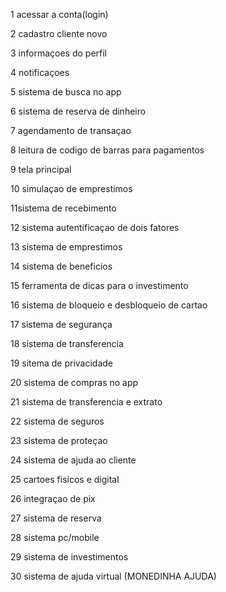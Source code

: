 1 acessar a conta(login)

2 cadastro cliente novo

3 informaçoes do perfil

4 notificaçoes

5 sistema de busca no app

6 sistema de reserva de dinheiro

7 agendamento de transaçao

8 leitura de codigo de barras para pagamentos


9 tela principal


10 simulaçao de emprestimos

11sistema de recebimento

12 sistema autentificaçao de dois fatores

13 sistema de emprestimos

14 sistema de beneficios

15  ferramenta de dicas para o investimento

16 sistema de bloqueio e desbloqueio de cartao

17 sistema de segurança

18 sistema de transferencia

19 sitema de privacidade

20 sistema de compras no app


21 sistema de transferencia e extrato

22 sistema de seguros

23 sistema de proteçao

24  sistema de ajuda ao cliente

25 cartoes fisicos e digital

26 integraçao de pix

27 sistema de reserva

28  sistema pc/mobile

29 sistema de investimentos

30 sistema de ajuda virtual (MONEDINHA AJUDA)
